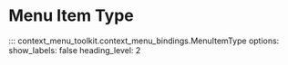 # Menu Item Type


::: context_menu_toolkit.context_menu_bindings.MenuItemType
    options:
        show_labels: false
        heading_level: 2
